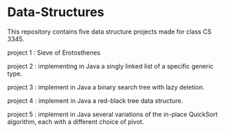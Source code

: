# Data-Structures

This repository contains five data structure projects made for class CS 3345.

project 1 : Sieve of Erotosthenes

project 2 : implementing in Java a singly linked list of a specific generic type.

project 3 : implement in Java a binary search tree with lazy deletion.

project 4 : implement in Java a red-black tree data structure.

project 5 : implement in Java several variations of the in-place QuickSort algorithm, each with a different choice of pivot.
